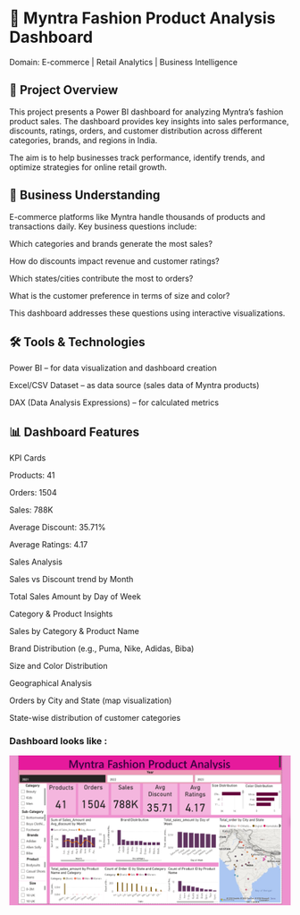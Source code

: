 # 👗 Myntra Fashion Product Analysis Dashboard
Domain: E-commerce | Retail Analytics | Business Intelligence

## 📌 Project Overview
This project presents a Power BI dashboard for analyzing Myntra’s fashion product sales.
The dashboard provides key insights into sales performance, discounts, ratings, orders, and customer distribution across different categories, brands, and regions in India.

The aim is to help businesses track performance, identify trends, and optimize strategies for online retail growth.

## 🎯 Business Understanding
E-commerce platforms like Myntra handle thousands of products and transactions daily.
Key business questions include:

Which categories and brands generate the most sales?

How do discounts impact revenue and customer ratings?

Which states/cities contribute the most to orders?

What is the customer preference in terms of size and color?

This dashboard addresses these questions using interactive visualizations.

## 🛠️ Tools & Technologies
Power BI – for data visualization and dashboard creation

Excel/CSV Dataset – as data source (sales data of Myntra products)

DAX (Data Analysis Expressions) – for calculated metrics

## 📊 Dashboard Features
KPI Cards

Products: 41

Orders: 1504

Sales: 788K

Average Discount: 35.71%

Average Ratings: 4.17

Sales Analysis

Sales vs Discount trend by Month

Total Sales Amount by Day of Week

Category & Product Insights

Sales by Category & Product Name

Brand Distribution (e.g., Puma, Nike, Adidas, Biba)

Size and Color Distribution

Geographical Analysis

Orders by City and State (map visualization)

State-wise distribution of customer categories

### Dashboard looks like : 

![Myntra](https://github.com/Ashh0508/Myntra-Product-Analysis-Dashboard/blob/main/Snapshot%20of%20the%20dashboard.png)
